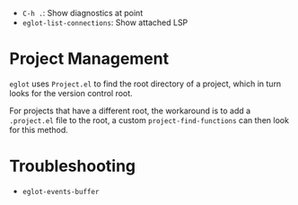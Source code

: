 - `C-h .`: Show diagnostics at point
- `eglot-list-connections`: Show attached LSP

# Project Management

`eglot` uses `Project.el` to find the root directory of a project, which in turn looks for the version control root.

For projects that have a different root, the workaround is to add a `.project.el` file to the root, a custom `project-find-functions` can then look for this method.

# Troubleshooting

- `eglot-events-buffer`
